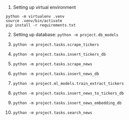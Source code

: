 
1. Setting up virtual environment

```
python -m virtualenv .venv
source .venv/bin/activate
pip install -r requirements.txt
```

2. Setting up database: `python -m project.db_models`

3. `python -m project.tasks.scrape_tickers`

4. `python -m project.tasks.insert_tickers_db`

5. `python -m project.tasks.scrape_news`

6. `python -m project.tasks.insert_news_db`

7. `python -m project.ml_models.train_extract_tickers`

8. `python -m project.tasks.insert_news_to_tickers_db`

9. `python -m project.tasks.insert_news_embedding_db`

10. `python -m project.tasks.search_news`